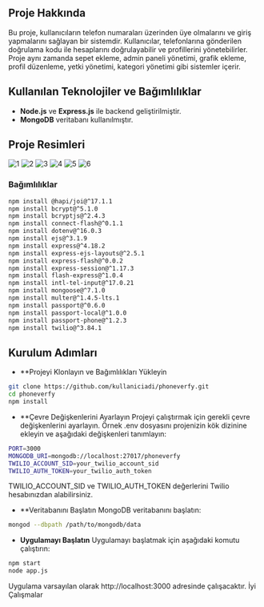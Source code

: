 ## Proje Hakkında

Bu proje, kullanıcıların telefon numaraları üzerinden üye olmalarını ve giriş yapmalarını sağlayan bir sistemdir. Kullanıcılar, telefonlarına gönderilen doğrulama kodu ile hesaplarını doğrulayabilir ve profillerini yönetebilirler. Proje aynı zamanda sepet ekleme, admin paneli yönetimi, grafik ekleme, profil düzenleme, yetki yönetimi, kategori yönetimi gibi sistemler içerir.

## Kullanılan Teknolojiler ve Bağımlılıklar

- **Node.js** ve **Express.js** ile backend geliştirilmiştir.
- **MongoDB** veritabanı kullanılmıştır.

## Proje Resimleri

![1](https://github.com/mekroket/onersene-SMS-auth-restapi/blob/main/1.png)
![2](https://github.com/mekroket/onersene-SMS-auth-restapi/blob/main/2.png)
![3](https://github.com/mekroket/onersene-SMS-auth-restapi/blob/main/3.png)
![4](https://github.com/mekroket/onersene-SMS-auth-restapi/blob/main/4.png)
![5](https://github.com/mekroket/onersene-SMS-auth-restapi/blob/main/5.png)
![6](https://github.com/mekroket/onersene-SMS-auth-restapi/blob/main/6.png)


### Bağımlılıklar

```bash
npm install @hapi/joi@^17.1.1
npm install bcrypt@^5.1.0
npm install bcryptjs@^2.4.3
npm install connect-flash@^0.1.1
npm install dotenv@^16.0.3
npm install ejs@^3.1.9
npm install express@^4.18.2
npm install express-ejs-layouts@^2.5.1
npm install express-flash@^0.0.2
npm install express-session@^1.17.3
npm install flash-express@^1.0.4
npm install intl-tel-input@^17.0.21
npm install mongoose@^7.1.0
npm install multer@^1.4.5-lts.1
npm install passport@^0.6.0
npm install passport-local@^1.0.0
npm install passport-phone@^1.2.3
npm install twilio@^3.84.1
```


## Kurulum Adımları

- **Projeyi Klonlayın ve Bağımlılıkları Yükleyin
```bash
git clone https://github.com/kullaniciadi/phoneverfy.git
cd phoneverfy
npm install
```

- **Çevre Değişkenlerini Ayarlayın
Projeyi çalıştırmak için gerekli çevre değişkenlerini ayarlayın. Örnek .env dosyasını projenizin kök dizinine ekleyin ve aşağıdaki değişkenleri tanımlayın:
```bash
PORT=3000
MONGODB_URI=mongodb://localhost:27017/phoneverfy
TWILIO_ACCOUNT_SID=your_twilio_account_sid
TWILIO_AUTH_TOKEN=your_twilio_auth_token
```
TWILIO_ACCOUNT_SID ve TWILIO_AUTH_TOKEN değerlerini Twilio hesabınızdan alabilirsiniz.


- **Veritabanını Başlatın
MongoDB veritabanını başlatın:
```bash
mongod --dbpath /path/to/mongodb/data
```

- **Uygulamayı Başlatın**
Uygulamayı başlatmak için aşağıdaki komutu çalıştırın:
```bash
npm start
node app.js
```
Uygulama varsayılan olarak http://localhost:3000 adresinde çalışacaktır. İyi Çalışmalar



